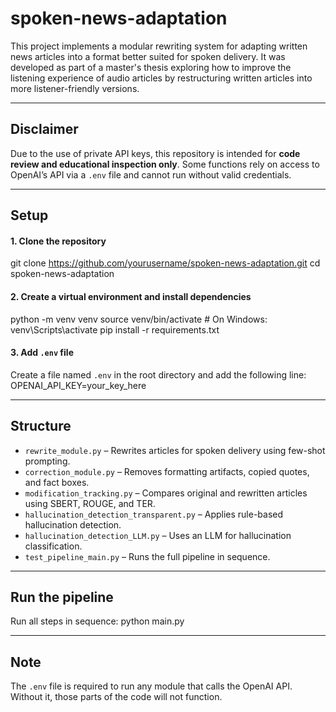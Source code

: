 # spoken-news-adaptation

This project implements a modular rewriting system for adapting written news articles into a format better suited for spoken delivery. It was developed as part of a master's thesis exploring how to improve the listening experience of audio articles by restructuring written articles into more listener-friendly versions.

___

## Disclaimer

Due to the use of private API keys, this repository is intended for **code review and educational inspection only**. Some functions rely on access to OpenAI’s API via a `.env` file and cannot run without valid credentials.

---

## Setup

#### 1. Clone the repository
git clone https://github.com/yourusername/spoken-news-adaptation.git
cd spoken-news-adaptation

#### 2. Create a virtual environment and install dependencies
python -m venv venv
source venv/bin/activate  # On Windows: venv\Scripts\activate
pip install -r requirements.txt

#### 3. Add `.env` file
Create a file named `.env` in the root directory and add the following line:
OPENAI_API_KEY=your_key_here

---

## Structure

- `rewrite_module.py` – Rewrites articles for spoken delivery using few-shot prompting.
- `correction_module.py` – Removes formatting artifacts, copied quotes, and fact boxes.
- `modification_tracking.py` – Compares original and rewritten articles using SBERT, ROUGE, and TER.
- `hallucination_detection_transparent.py` – Applies rule-based hallucination detection.
- `hallucination_detection_LLM.py` – Uses an LLM for hallucination classification.
- `test_pipeline_main.py` – Runs the full pipeline in sequence.

---

## Run the pipeline

Run all steps in sequence:
python main.py

---

## Note

The `.env` file is required to run any module that calls the OpenAI API. Without it, those parts of the code will not function.
